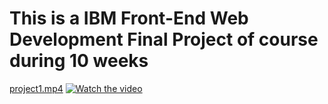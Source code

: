 # This is a  IBM Front-End Web Development Final Project of course during 10 weeks 
[project1.mp4](./src/assets/videos/project1.mp4)
[![Watch the video](https://img.youtube.com/vi/YOUR_VIDEO_ID/0.jpg)](./src/assets/videos/project1.mp4)

